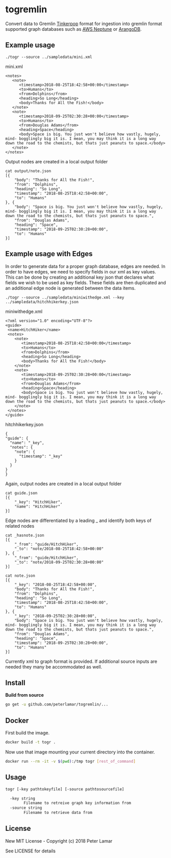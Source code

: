 # togremlin

Convert data to Gremlin [Tinkerpop](http://tinkerpop.apache.org/) format for
ingestion into gremlin format supported graph databases such as [AWS Neptune](https://aws.amazon.com/neptune/) or [ArangoDB](https://www.arangodb.com/).

## Example usage

```
./togr --source ../sampledata/mini.xml
```

mini.xml
```
<notes>
   <note>
      <timestamp>2018-08-25T18:42:58+00:00</timestamp>
      <to>Humans</to>
      <from>Dolphins</from>
      <heading>So Long</heading>
      <body>Thanks for All the Fish!</body>
   </note>
   <note>
      <timestamp>2018-09-25T02:30:28+00:00</timestamp>
      <to>Humans</to>
      <from>Douglas Adams</from>
      <heading>Space</heading>
      <body>Space is big. You just won't believe how vastly, hugely, mind- bogglingly big it is. I mean, you may think it is a long way down the road to the chemists, but thats just peanuts to space.</body>
   </note>
</notes>
```

Output nodes are created in a local output folder

```
cat output/note.json
[{
	"body": "Thanks for All the Fish!",
	"from": "Dolphins",
	"heading": "So Long",
	"timestamp": "2018-08-25T18:42:58+00:00",
	"to": "Humans"
}, {
	"body": "Space is big. You just won't believe how vastly, hugely, mind- bogglingly big it is. I mean, you may think it is a long way down the road to the chemists, but thats just peanuts to space.",
	"from": "Douglas Adams",
	"heading": "Space",
	"timestamp": "2018-09-25T02:30:28+00:00",
	"to": "Humans"
}]
```

## Example usage with Edges

In order to generate data for a proper graph database, edges are needed. In order to have edges, we need to specify fields in our xml as key values. This can be done by creating an additional key json that declares what fields we wish to be used as key fields. These fields are then duplicated and an additional edge node is generated between the data items.

```
./togr --source ../sampledata/miniwithedge.xml --key ../sampledata/hitchhikerkey.json
```

miniwithedge.xml

```
<?xml version="1.0" encoding="UTF-8"?>
<guide>
 <name>HitchHiker</name>
 <notes>
    <note>
       <timestamp>2018-08-25T18:42:58+00:00</timestamp>
       <to>Humans</to>
       <from>Dolphins</from>
       <heading>So Long</heading>
       <body>Thanks for All the Fish!</body>
    </note>
    <note>
       <timestamp>2018-09-25T02:30:28+00:00</timestamp>
       <to>Humans</to>
       <from>Douglas Adams</from>
       <heading>Space</heading>
       <body>Space is big. You just won't believe how vastly, hugely, mind- bogglingly big it is. I mean, you may think it is a long way down the road to the chemists, but thats just peanuts to space.</body>
    </note>
 </notes>
</guide>
```

hitchhikerkey.json

```
{
"guide": {
  "name": "_key",
  "notes": {
    "note": {
      "timestamp": "_key"
    }
  }
}
}
```

Again, output nodes are created in a local output folder

```
cat guide.json
[{
	"_key": "HitchHiker",
	"name": "HitchHiker"
}]
```

Edge nodes are differentiated by a leading _ and identify
both keys of related nodes

```
cat _hasnote.json
[{
	"_from": "guide/HitchHiker",
	"_to": "note/2018-08-25T18:42:58+00:00"
}, {
	"_from": "guide/HitchHiker",
	"_to": "note/2018-09-25T02:30:28+00:00"
}]
```


```
cat note.json
[{
	"_key": "2018-08-25T18:42:58+00:00",
	"body": "Thanks for All the Fish!",
	"from": "Dolphins",
	"heading": "So Long",
	"timestamp": "2018-08-25T18:42:58+00:00",
	"to": "Humans"
}, {
	"_key": "2018-09-25T02:30:28+00:00",
	"body": "Space is big. You just won't believe how vastly, hugely, mind- bogglingly big it is. I mean, you may think it is a long way down the road to the chemists, but thats just peanuts to space.",
	"from": "Douglas Adams",
	"heading": "Space",
	"timestamp": "2018-09-25T02:30:28+00:00",
	"to": "Humans"
}]
```

Currently xml to graph format is provided. If additional source inputs are
needed they many be accommodated as well.

## Install

**Build from source**

```bash
go get -u github.com/peterlamar/togremlin/...
```

## Docker
First build the image.
```bash
docker build -t togr .
```
Now use that image mounting your current directory into the container.
```bash
docker run --rm -it -v $(pwd):/tmp togr [rest_of_command]
```


## Usage

```bash
togr [-key pathtokeyfile] [-source pathtosourcefile]

  -key string
    	Filename to retreive graph key information from
  -source string
    	Filename to retrieve data from
```

## License

New MIT License - Copyright (c) 2018 Peter Lamar  

See LICENSE for details
